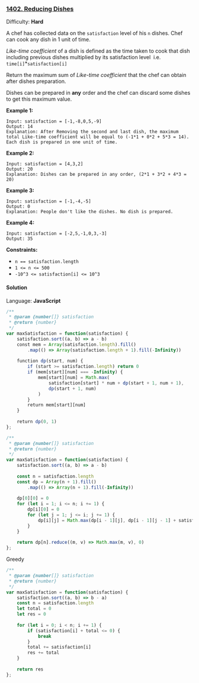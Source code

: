 ### [1402\. Reducing Dishes](https://leetcode.com/problems/reducing-dishes/)

Difficulty: **Hard**


A chef has collected data on the `satisfaction` level of his `n` dishes. Chef can cook any dish in 1 unit of time.

_Like-time coefficient_ of a dish is defined as the time taken to cook that dish including previous dishes multiplied by its satisfaction level  i.e.  `time[i]`*`satisfaction[i]`

Return the maximum sum of _Like-time coefficient_ that the chef can obtain after dishes preparation.

Dishes can be prepared in **any** order and the chef can discard some dishes to get this maximum value.

**Example 1:**

```
Input: satisfaction = [-1,-8,0,5,-9]
Output: 14
Explanation: After Removing the second and last dish, the maximum total Like-time coefficient will be equal to (-1*1 + 0*2 + 5*3 = 14). Each dish is prepared in one unit of time.
```

**Example 2:**

```
Input: satisfaction = [4,3,2]
Output: 20
Explanation: Dishes can be prepared in any order, (2*1 + 3*2 + 4*3 = 20)
```

**Example 3:**

```
Input: satisfaction = [-1,-4,-5]
Output: 0
Explanation: People don't like the dishes. No dish is prepared.
```

**Example 4:**

```
Input: satisfaction = [-2,5,-1,0,3,-3]
Output: 35
```

**Constraints:**

*   `n == satisfaction.length`
*   `1 <= n <= 500`
*   `-10^3 <= satisfaction[i] <= 10^3`


#### Solution

Language: **JavaScript**

```javascript
/**
 * @param {number[]} satisfaction
 * @return {number}
 */
var maxSatisfaction = function(satisfaction) {
    satisfaction.sort((a, b) => a - b)
    const mem = Array(satisfaction.length).fill()
        .map(() => Array(satisfaction.length + 1).fill(-Infinity))
    
    function dp(start, num) {
        if (start >= satisfaction.length) return 0
        if (mem[start][num] === -Infinity) {
            mem[start][num] = Math.max(
                satisfaction[start] * num + dp(start + 1, num + 1),
                dp(start + 1, num)
            )
        }
        return mem[start][num] 
    }
    
    return dp(0, 1)
};
```

```javascript
/**
 * @param {number[]} satisfaction
 * @return {number}
 */
var maxSatisfaction = function(satisfaction) {
    satisfaction.sort((a, b) => a - b)
    
    const n = satisfaction.length
    const dp = Array(n + 1).fill()
        .map(() => Array(n + 1).fill(-Infinity))
    
    dp[0][0] = 0
    for (let i = 1; i <= n; i += 1) {
        dp[i][0] = 0
        for (let j = 1; j <= i; j += 1) {
            dp[i][j] = Math.max(dp[i - 1][j], dp[i - 1][j - 1] + satisfaction[i - 1] * j)
        }
    }
    
    return dp[n].reduce((m, v) => Math.max(m, v), 0)
};
```

Greedy
```javascript
/**
 * @param {number[]} satisfaction
 * @return {number}
 */
var maxSatisfaction = function(satisfaction) {
    satisfaction.sort((a, b) => b - a)
    const n = satisfaction.length
    let total = 0
    let res = 0
    
    for (let i = 0; i < n; i += 1) {
        if (satisfaction[i] + total <= 0) {
            break
        }
        total += satisfaction[i]
        res += total
    }
    
    return res
};
```